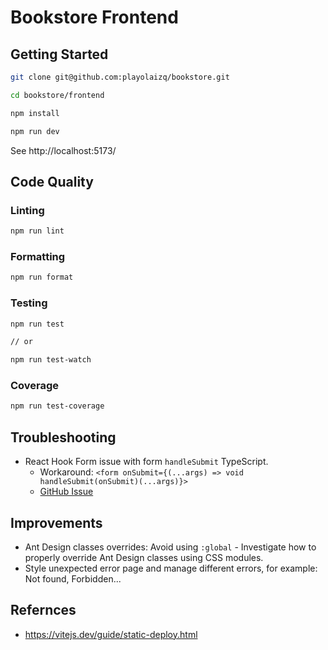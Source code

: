 # Bookstore Frontend

## Getting Started

```bash
git clone git@github.com:playolaizq/bookstore.git

cd bookstore/frontend

npm install

npm run dev
```

See http://localhost:5173/

## Code Quality

### Linting

```bash
npm run lint
```

### Formatting

```bash
npm run format
```

### Testing

```bash
npm run test

// or

npm run test-watch
```

### Coverage

```bash
npm run test-coverage
```

## Troubleshooting

- React Hook Form issue with form `handleSubmit` TypeScript.
  - Workaround: `<form onSubmit={(...args) => void handleSubmit(onSubmit)(...args)}>`
  - [GitHub Issue](https://github.com/orgs/react-hook-form/discussions/8020#discussioncomment-3362300)

## Improvements

- Ant Design classes overrides: Avoid using `:global` - Investigate how to properly override Ant Design classes using CSS modules.
- Style unexpected error page and manage different errors, for example: Not found, Forbidden...

## Refernces

- https://vitejs.dev/guide/static-deploy.html
